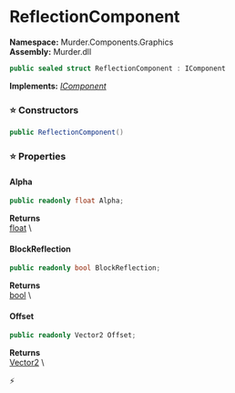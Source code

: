 # ReflectionComponent

**Namespace:** Murder.Components.Graphics \
**Assembly:** Murder.dll

```csharp
public sealed struct ReflectionComponent : IComponent
```

**Implements:** _[IComponent](../..//Bang/Components/IComponent.html)_

### ⭐ Constructors
```csharp
public ReflectionComponent()
```

### ⭐ Properties
#### Alpha
```csharp
public readonly float Alpha;
```

**Returns** \
[float](https://learn.microsoft.com/en-us/dotnet/api/System.Single?view=net-7.0) \
#### BlockReflection
```csharp
public readonly bool BlockReflection;
```

**Returns** \
[bool](https://learn.microsoft.com/en-us/dotnet/api/System.Boolean?view=net-7.0) \
#### Offset
```csharp
public readonly Vector2 Offset;
```

**Returns** \
[Vector2](../..//Murder/Core/Geometry/Vector2.html) \


⚡